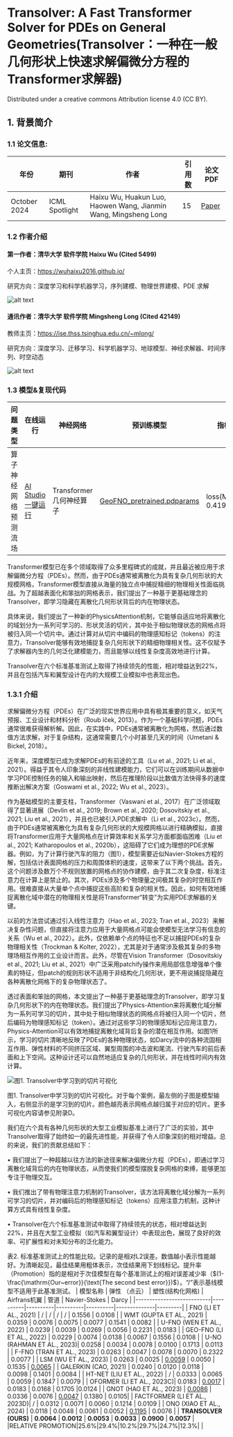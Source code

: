 # Transolver: A Fast Transformer Solver for PDEs on General Geometries(Transolver：一种在一般几何形状上快速求解偏微分方程的Transformer求解器)

Distributed under a creative commons Attribution license 4.0 (CC BY). 

## 1. 背景简介
### 1.1 论文信息:

|年份 | 期刊 | 作者|引用数 | 论文PDF | 
|-----|-----|-----|---|-----|
|October 2024|ICML Spotlight|Haixu Wu, Huakun Luo, Haowen Wang, Jianmin Wang, Mingsheng Long|15|[Paper](https://dataset.bj.bcebos.com/PaddleScience/2024%20Transolver/2402.02366v2.pdf)|

### 1.2 作者介绍

#### 第一作者：清华大学 软件学院 Haixu Wu (Cited 5499)

个人主页：https://wuhaixu2016.github.io/

研究方向：深度学习和科学机器学习，序列建模、物理世界建模、PDE 求解

![alt text](https://dataset.bj.bcebos.com/PaddleScience/2024%20Transolver/transolver_1.png)

#### 通讯作者：清华大学 软件学院 Mingsheng Long (Cited 42149)

教师主页：https://ise.thss.tsinghua.edu.cn/~mlong/

研究方向：深度学习、迁移学习、科学机器学习、地球模型、神经求解器、时间序列、时空动态

![alt text](https://dataset.bj.bcebos.com/PaddleScience/2024%20Transolver/transolver_1.png)


### 1.3 模型&复现代码

|问题类型 | 在线运行 |神经网络|预训练模型|指标|
|---------|-----|---------|-|-|
|算子神经网络预测流场|[AI Studio 一键运行](https://aistudio.baidu.com/projectdetail/8252779?sUid=1952564&shared=1&ts=172724369783)|Transformer几何神经算子|[GeoFNO_pretrained.pdparams](https://paddle-org.bj.bcebos.com/paddlescience/models/GeoFNO/GeoFNO_pretrained.pdparams)|loss(MAE): 0.4195|


Transformer模型已在多个领域取得了众多里程碑式的成就，并且最近被应用于求解偏微分方程（PDEs）。然而，由于PDEs通常被离散化为具有复杂几何形状的大规模网格，Transformer模型直接从海量的独立点中捕捉精细的物理相关性面临挑战。为了超越表面化和笨拙的网格表示，我们提出了一种基于更基础理念的Transolver，即学习隐藏在离散化几何形状背后的内在物理状态。

具体来说，我们提出了一种新的PhysicsAttention机制，它能够自适应地将离散化的域划分为一系列可学习的、形状灵活的切片，其中处于相似物理状态的网格点将被归入同一个切片中。通过计算对从切片中编码的物理感知标记（tokens）的注意力，Transolver能够有效地捕捉复杂几何形状下的精细物理相关性。这不仅赋予了求解器内生的几何泛化建模能力，而且能够以线性复杂度高效地进行计算。

Transolver在六个标准基准测试上取得了持续领先的性能，相对增益达到22%，并且在包括汽车和翼型设计在内的大规模工业模拟中也表现出色。


### 1.3.1 介绍
求解偏微分方程（PDEs）在广泛的现实世界应用中具有极其重要的意义，如天气预报、工业设计和材料分析（Roub ́íček, 2013）。作为一个基础科学问题，PDEs通常很难获得解析解。因此，在实践中，PDEs通常被离散化为网格，然后通过数值方法求解，对于复杂结构，这通常需要几个小时甚至几天的时间（Umetani & Bickel, 2018）。

近年来，深度模型已成为求解PDEs的有前途的工具（Lu et al., 2021; Li et al., 2021）。得益于其令人印象深刻的非线性建模能力，它们可以在训练期间从数据中学习PDE控制任务的输入和输出映射，然后在推理阶段以比数值方法快得多的速度推断出解决方案（Goswami et al., 2022; Wu et al., 2023）。

作为基础模型的主要支柱，Transformer（Vaswani et al., 2017）在广泛领域取得了显著进展（Devlin et al., 2019; Brown et al., 2020; Dosovitskiy et al., 2021; Liu et al., 2021），并且也已被引入PDE求解中（Li et al., 2023c）。然而，由于PDEs通常被离散化为具有复杂几何形状的大规模网格以进行精确模拟，直接将Transformer应用于大量网格点在计算效率和关系学习方面都面临困难（Liu et al., 2021; Katharopoulos et al., 2020b），这阻碍了它们成为理想的PDE求解器。例如，为了计算行驶汽车的阻力（图1），模型需要近似Navier-Stokes方程的解，包括估计表面网格的压力和周围体积的速度，这带来了以下两个挑战。首先，这个问题涉及数万个不规则放置的网格点的协作建模，由于其二次复杂度，标准注意力在计算上是禁止的。其次，PDEs涉及多个物理量之间极其复杂的时空相互作用。很难直接从大量单个点中捕捉这些高阶和复杂的相关性。因此，如何有效地捕捉离散化域中潜在的物理相关性是将Transformer“转变”为实用PDE求解器的关键。

以前的方法尝试通过引入线性注意力（Hao et al., 2023; Tran et al., 2023）来解决复杂性问题，但直接将注意力应用于大量网格点可能会使模型无法学习有信息的关系（Wu et al., 2022）。此外，仅依赖单个点的特征也不足以捕捉PDEs的复杂物理相关性（Trockman & Kolter, 2022），尤其是对于通常涉及极其复杂的多物理场相互作用的工业设计而言。此外，尽管在Vision Transformer（Dosovitskiy et al., 2021; Liu et al., 2021）中广泛采用patchify操作来用局部信息增强单个像素的特征，但patch的规则形状不适用于非结构化几何形状，更不用说捕捉隐藏在各种离散化网格下的复杂物理状态了。

透过表面和笨拙的网格，本文提出了一种基于更基础理念的Transolver，即学习复杂几何形状下的内在物理状态。我们提出了Physics-Attention来将离散化域分解为一系列可学习的切片，其中处于相似物理状态的网格点将被归入同一个切片，然后编码为物理感知标记（token）。通过对这些学习的物理感知标记应用注意力，Physics-Attention可以有效地捕捉离散化域背后复杂的潜在相互作用。如图1所示，学习的切片清晰地反映了PDEs的各种物理状态，如Darcy流中的各种流固相互作用、弹性材料的不同挤压区域、翼型周围的冲击波和尾流、行驶汽车的前后表面和上下空间。这种设计还可以自然地适应复杂的几何形状，并在线性时间内有效计算。

![图1. Transolver中学习到的切片可视化](https://dataset.bj.bcebos.com/PaddleScience/2024%20Transolver/transolver_3.png)

图1. Transolver中学习到的切片可视化。对于每个案例，最左侧的子图是模型输入，右侧显示的是学习到的切片。颜色越亮表示网格点越归属于对应的切片。更多可视化内容请参见附录D。


我们在六个具有各种几何形状的大型工业模拟基准上进行了广泛的实验，其中Transolver取得了始终如一的最先进性能，并获得了令人印象深刻的相对增益。总的来说，我们的贡献总结如下：

• 我们提出了一种超越以往方法的新途径来解决偏微分方程（PDEs），即通过学习离散化域背后的内在物理状态，从而使我们的模型摆脱复杂网格的束缚，能够更加专注于物理交互。

• 我们推出了带有物理注意力机制的Transolver，该方法将离散化域分解为一系列可学习的切片，并对编码后的物理感知标记（tokens）应用注意力机制，这种计算方式具有线性复杂度。

• Transolver在六个标准基准测试中取得了持续领先的状态，相对增益达到22%，并且在大型工业模拟（如汽车和翼型设计）中表现出色，展现了良好的效率、可扩展性和对未知分布的泛化能力。


表2. 标准基准测试上的性能比较。记录的是相对L2误差。数值越小表示性能越好。为清晰起见，最佳结果用粗体表示，次佳结果用下划线标记。提升率（Promotion）指的是相对于次佳模型在每个基准测试上的相对误差减少率（$(1-\frac{\mathrm{Our~error}}{\text{The second best error}})$）。“/”表示基线模型不适用于此基准测试。
| 模型名称                   | 弹性 （点云）      | 塑性(结构化网格)       | Airfrans机翼     | 管道       | Navier-Stokes | Darcy   |
|---------------------------|----------|----------|----------|----------|--------------|---------|
| FNO (LI ET AL., 2021)     | /          | /          | /          | /          | 0.1556       | 0.0108  |
| WMT (GUPTA ET AL., 2021)  | 0.0359     | 0.0076     | 0.0075     | 0.0077     | 0.1541       | 0.0082  |
| U-FNO (WEN ET AL., 2022)  | 0.0239     | 0.0039     | 0.0269     | 0.0056     | 0.2231       | 0.0183  |
| GEO-FNO (LI ET AL., 2022) | 0.0229     | 0.0074     | 0.0138     | 0.0067     | 0.1556       | 0.0108  |
| U-NO (RAHMAN ET AL., 2023)| 0.0258     | 0.0034     | 0.0078     | 0.0100     | 0.1713       | 0.0113  |
| F-FNO (TRAN ET AL., 2023) | 0.0263     | 0.0047     | 0.0078     | 0.0070     | 0.2322       | 0.0077  |
| LSM (WU ET AL., 2023)     | 0.0263     | 0.0025     | <u>0.0059</u>  | 0.0050 | 0.1535       | <u>0.0065</u>   |
| GALERKIN (CAO, 2021)      | 0.0240     | 0.0120     | 0.0118     | 0.0098     | 0.1401           | 0.0084     |
| HT-NET (LIU ET AL., 2022) | /          | 0.0333     | 0.0065     | 0.0059     | 0.1847       | 0.0079       |
| OFORMER (LI ET AL., 2023C)| 0.0183     | <u>0.0017</u>      | 0.0183     | 0.0168         | 0.1705            |0.0124       |
| GNOT (HAO ET AL., 2023)   | <u>0.0086</u>     | 0.0336     | 0.0076     | <u>0.0047</u>     | 0.1380   | 0.0105|
| FACTFORMER (LI ET AL., 2023D)| /       | 0.0312     | 0.0071     | 0.0060     | 0.1214       | 0.0109  |
| ONO (XIAO ET AL., 2024)  | 0.0118      | 0.0048     | 0.0061     | 0.0052     | <u>0.1195</u>       | 0.0076  |
| **TRANSOLVER (OURS)**    | **0.0064**  | **0.0012** | **0.0053** | **0.0033** | **0.0900**   | **0.0057** |
|RELATIVE PROMOTION|25.6%|29.4%|10.2%|29.7%|24.7%|12.3%|
|